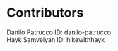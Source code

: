 <h1> Contributors </h1>

Danilo Patrucco ID: danilo-patrucco<br>
Hayk Samvelyan ID: hikewithhayk<br>


